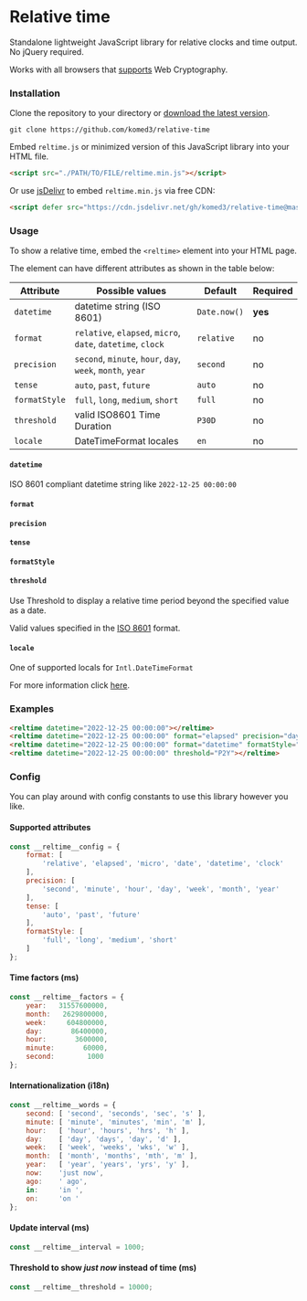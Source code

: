 # Relative time

Standalone lightweight JavaScript library for relative clocks and time output. No jQuery required.

Works with all browsers that [supports](https://caniuse.com/cryptography) Web Cryptography.

### Installation

Clone the repository to your directory or [download the latest version](https://github.com/komed3/relative-time/releases).

```shell
git clone https://github.com/komed3/relative-time
```

Embed ``reltime.js`` or minimized version of this JavaScript library into your HTML file.

```html
<script src="./PATH/TO/FILE/reltime.min.js"></script>
```

Or use [jsDelivr](https://www.jsdelivr.com) to embed ``reltime.min.js`` via free CDN:

```html
<script defer src="https://cdn.jsdelivr.net/gh/komed3/relative-time@master/src/reltime.min.js"></script>
```

### Usage

To show a relative time, embed the ``<reltime>`` element into your HTML page.

The element can have different attributes as shown in the table below:

| Attribute       | Possible values                                                          | Default        | Required |
|-----------------|--------------------------------------------------------------------------|----------------|----------|
| ``datetime``    | datetime string (ISO 8601)                                               | ``Date.now()`` | **yes**  |
| ``format``      | ``relative``, ``elapsed``, ``micro``, ``date``, ``datetime``, ``clock``  | ``relative``   | no       |
| ``precision``   | ``second``, ``minute``, ``hour``, ``day``, ``week``, ``month``, ``year`` | ``second``     | no       |
| ``tense``       | ``auto``, ``past``, ``future``                                           | ``auto``       | no       |
| ``formatStyle`` | ``full``, ``long``, ``medium``, ``short``                                | ``full``       | no       |
| ``threshold``   | valid ISO8601 Time Duration                                              | ``P30D``       | no       |
| ``locale``      | DateTimeFormat locales                                                   | ``en``         | no       |

#### ``datetime``

ISO 8601 compliant datetime string like ``2022-12-25 00:00:00``

#### ``format``

#### ``precision``

#### ``tense``

#### ``formatStyle``

#### ``threshold``

Use Threshold to display a relative time period beyond the specified value as a date.

Valid values specified in the [ISO 8601](https://en.wikipedia.org/wiki/ISO_8601#Durations) format.

#### ``locale``

One of supported locals for ``Intl.DateTimeFormat``

For more information click [here](https://developer.mozilla.org/en-US/docs/Web/JavaScript/Reference/Global_Objects/Intl/DateTimeFormat/supportedLocalesOf).

### Examples

```html
<reltime datetime="2022-12-25 00:00:00"></reltime>
<reltime datetime="2022-12-25 00:00:00" format="elapsed" precision="day"></reltime>
<reltime datetime="2022-12-25 00:00:00" format="datetime" formatStyle="short"></reltime>
<reltime datetime="2022-12-25 00:00:00" threshold="P2Y"></reltime>
```

### Config

You can play around with config constants to use this library however you like.

#### Supported attributes

```javascript
const __reltime__config = {
    format: [
        'relative', 'elapsed', 'micro', 'date', 'datetime', 'clock'
    ],
    precision: [
        'second', 'minute', 'hour', 'day', 'week', 'month', 'year'
    ],
    tense: [
        'auto', 'past', 'future'
    ],
    formatStyle: [
        'full', 'long', 'medium', 'short'
    ]
};
```
#### Time factors (ms)

```javascript
const __reltime__factors = {
    year:   31557600000,
    month:   2629800000,
    week:     604800000,
    day:       86400000,
    hour:       3600000,
    minute:       60000,
    second:        1000
};
```

#### Internationalization (i18n)

```javascript
const __reltime__words = {
    second: [ 'second', 'seconds', 'sec', 's' ],
    minute: [ 'minute', 'minutes', 'min', 'm' ],
    hour:   [ 'hour', 'hours', 'hrs', 'h' ],
    day:    [ 'day', 'days', 'day', 'd' ],
    week:   [ 'week', 'weeks', 'wks', 'w' ],
    month:  [ 'month', 'months', 'mth', 'm' ],
    year:   [ 'year', 'years', 'yrs', 'y' ],
    now:    'just now',
    ago:    ' ago',
    in:     'in ',
    on:     'on '
};
```

#### Update interval (ms)

```javascript
const __reltime__interval = 1000;
```

#### Threshold to show *just now* instead of time (ms)

```javascript
const __reltime__threshold = 10000;
```
